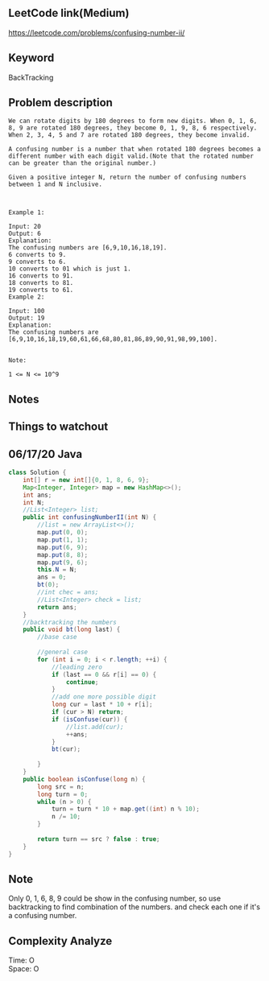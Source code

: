 ## LeetCode link(Medium)
https://leetcode.com/problems/confusing-number-ii/

## Keyword
BackTracking

## Problem description
```
We can rotate digits by 180 degrees to form new digits. When 0, 1, 6, 8, 9 are rotated 180 degrees, they become 0, 1, 9, 8, 6 respectively. When 2, 3, 4, 5 and 7 are rotated 180 degrees, they become invalid.

A confusing number is a number that when rotated 180 degrees becomes a different number with each digit valid.(Note that the rotated number can be greater than the original number.)

Given a positive integer N, return the number of confusing numbers between 1 and N inclusive.

 

Example 1:

Input: 20
Output: 6
Explanation: 
The confusing numbers are [6,9,10,16,18,19].
6 converts to 9.
9 converts to 6.
10 converts to 01 which is just 1.
16 converts to 91.
18 converts to 81.
19 converts to 61.
Example 2:

Input: 100
Output: 19
Explanation: 
The confusing numbers are [6,9,10,16,18,19,60,61,66,68,80,81,86,89,90,91,98,99,100].
 

Note:

1 <= N <= 10^9
```



## Notes


## Things to watchout

## 06/17/20 Java

```java
class Solution {
    int[] r = new int[]{0, 1, 8, 6, 9};
    Map<Integer, Integer> map = new HashMap<>();
    int ans;
    int N;
    //List<Integer> list;
    public int confusingNumberII(int N) {
        //list = new ArrayList<>();
        map.put(0, 0);
        map.put(1, 1);
        map.put(6, 9);
        map.put(8, 8);
        map.put(9, 6);
        this.N = N;
        ans = 0;
        bt(0);
        //int chec = ans;
        //List<Integer> check = list;
        return ans;
    }
    //backtracking the numbers 
    public void bt(long last) {
        //base case
        
        //general case
        for (int i = 0; i < r.length; ++i) {
            //leading zero
            if (last == 0 && r[i] == 0) {
                continue;
            }
            //add one more possible digit
            long cur = last * 10 + r[i];
            if (cur > N) return;
            if (isConfuse(cur)) {
                //list.add(cur);
                ++ans;
            }
            bt(cur);
        
        }
    }
    public boolean isConfuse(long n) {
        long src = n;
        long turn = 0;
        while (n > 0) {
            turn = turn * 10 + map.get((int) n % 10);
            n /= 10;
        }
        
        return turn == src ? false : true;
    }
}

```
## Note
Only 0, 1, 6, 8, 9 could be show in the confusing number, so use backtracking to find combination of the numbers. and check each one if it's a confusing number.

## Complexity Analyze
Time: O       \
Space: O